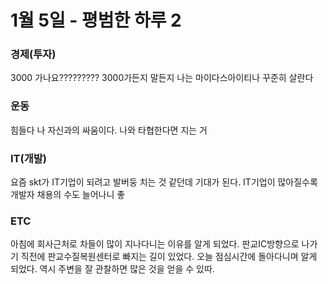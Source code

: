# 1월 5일 - 평범한 하루 2

### 경제\(투자\)

3000 가나요????????? 3000가든지 말든지 나는 마이다스아이티나 꾸준히 살란다

### 운동

힘들다 나 자신과의 싸움이다. 나와 타협한다면 지는 거

### IT\(개발\)

요즘 skt가 IT기업이 되려고 발버둥 치는 것 같던데 기대가 된다. IT기업이 많아질수록 개발자 채용의 수도 늘어나니 좋

### ETC

아침에 회사근처로 차들이 많이 지나다니는 이유를 알게 되었다. 판교IC방향으로 나가기 직전에 판교수질복원센터로 빠지는 길이 있었다. 오늘 점심시간에 돌아다니며 알게 되었다. 역시 주변을 잘 관찰하면 많은 것을 얻을 수 있따.

